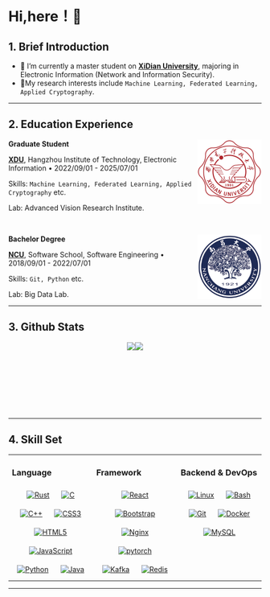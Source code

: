 <!-- profile logo 个人资料徽标 -->
<!-- <div align="center">
  <a href="https://zone.ivan-zhang.com.cn/"><img src="https://img.shields.io/badge/Website-博客-blue" /></a>&emsp;
  <a href="https://www.researchgate.net/profile/Yifan-Zhang-253/"><img src="https://img.shields.io/badge/RG-ResearchGate-blue" /></a>&emsp; -->
  <!-- visitor statistics logo 访问量统计徽标 -->
<!--  <img src="https://komarev.com/ghpvc/?username=ZhangIvan1&label=Views&color=0e75b6&style=flat" alt="访问量统计" /><br>


  <!-- metrics 基础资料 -->
<!--  <picture>
    <img src="/github-metrics.svg" alt="Metrics" width="80%" />
  </picture>
</div> -->

# Hi,here！👋

## 1. Brief Introduction

- 🔭 I’m currently a master student on [**XiDian University**](https://www.xidian.edu.cn/), majoring in Electronic Information (Network and Information Security).
- 🌱My research interests include `Machine Learning, Federated Learning, Applied Cryptography`.

---



## 2. Education Experience

[<img style="padding-left: 0 !important;" align="right" height="128px" width="128px" alt="XDU" src="./images/xdu.png"/>](https://www.xidian.edu.cn/)

**Graduate Student** 

[**XDU**](https://www.xidian.edu.cn/), Hangzhou Institute of Technology, Electronic Information • 2022/09/01 - 2025/07/01  

Skills: `Machine Learning, Federated Learning, Applied Cryptography` etc.

Lab: Advanced Vision Research Institute.

<br>

[<img style="padding-left: 0 !important;" align="right" height="128px" width="128px" alt="NCU" src="./images/ncu.png"/>](https://www.ncu.edu.cn/)

**Bachelor Degree** 

[**NCU**](https://www.ncu.edu.cn/), Software School, Software Engineering • 2018/09/01 - 2022/07/01 

Skills: `Git, Python` etc.

Lab: Big Data Lab.

---



## 3. Github Stats

<div style="display: flex; justify-content: center;";><img align="" height="137px" src="https://github-readme-stats-git-masterrstaa-rickstaa.vercel.app/api?username=ZhangIvan1&show_icons=true" /><img align="" height="137px" src="https://github-readme-stats-git-masterrstaa-rickstaa.vercel.app/api/top-langs/?username=ZhangIvan1&layout=compact" /></div>


---



## 4. Skill Set

<table><tr><td valign="top" width="33%">



### Language  
<div align="center">  
<a href="https://www.rust-lang.org/" target="_blank"><img style="margin: 10px" src="https://profilinator.rishav.dev/skills-assets/rust-plain.svg" alt="Rust" height="50" /></a>  
<a href="https://www.cprogramming.com/" target="_blank"><img style="margin: 10px" src="https://profilinator.rishav.dev/skills-assets/c-original.svg" alt="C" height="50" /></a>  
<a href="https://www.cplusplus.com/" target="_blank"><img style="margin: 10px" src="https://profilinator.rishav.dev/skills-assets/cplusplus-original.svg" alt="C++" height="50" /></a>  
<a href="https://www.w3schools.com/css/" target="_blank"><img style="margin: 10px" src="https://profilinator.rishav.dev/skills-assets/css3-original-wordmark.svg" alt="CSS3" height="50" /></a>  
<a href="https://en.wikipedia.org/wiki/HTML5" target="_blank"><img style="margin: 10px" src="https://profilinator.rishav.dev/skills-assets/html5-original-wordmark.svg" alt="HTML5" height="50" /></a>  
<a href="https://www.javascript.com/" target="_blank"><img style="margin: 10px" src="https://profilinator.rishav.dev/skills-assets/javascript-original.svg" alt="JavaScript" height="50" /></a>  
<a href="https://www.python.org/" target="_blank"><img style="margin: 10px" src="https://profilinator.rishav.dev/skills-assets/python-original.svg" alt="Python" height="50" /></a>  
<a href="https://www.java.com/" target="_blank"><img style="margin: 10px" src="https://profilinator.rishav.dev/skills-assets/java-original-wordmark.svg" alt="Java" height="50" /></a>  
</div>

</td><td valign="top" width="33%">



### Framework  
<div align="center">  
<a href="https://reactjs.org/" target="_blank"><img style="margin: 10px" src="https://profilinator.rishav.dev/skills-assets/react-original-wordmark.svg" alt="React" height="50" /></a>  
<a href="https://getbootstrap.com/docs/3.4/javascript/" target="_blank"><img style="margin: 10px" src="https://profilinator.rishav.dev/skills-assets/bootstrap-plain.svg" alt="Bootstrap" height="50" /></a>  
<a href="https://www.nginx.com/" target="_blank"><img style="margin: 10px" src="https://profilinator.rishav.dev/skills-assets/nginx-original.svg" alt="Nginx" height="50" /></a>  
<a href="https://pytorch.org/" target="_blank"><img style="margin: 10px" src="https://profilinator.rishav.dev/skills-assets/pytorch-icon.svg" alt="pytorch" height="50" /></a>  
<a href="https://kafka.apache.org/" target="_blank"><img style="margin: 10px" src="https://profilinator.rishav.dev/skills-assets/apache_kafka-icon.svg" alt="Kafka" height="50" /></a>  
<a href="https://redis.io/" target="_blank"><img style="margin: 10px" src="https://profilinator.rishav.dev/skills-assets/redis-original-wordmark.svg" alt="Redis" height="50" /></a> 
</div>

</td><td valign="top" width="33%">



### Backend & DevOps  
<div align="center">  
<a href="https://www.linux.org/" target="_blank"><img style="margin: 10px" src="https://profilinator.rishav.dev/skills-assets/linux-original.svg" alt="Linux" height="50" /></a>  
<a href="https://www.gnu.org/software/bash/" target="_blank"><img style="margin: 10px" src="https://profilinator.rishav.dev/skills-assets/gnu_bash-icon.svg" alt="Bash" height="50" /></a>  
<a href="https://github.com/" target="_blank"><img style="margin: 10px" src="https://profilinator.rishav.dev/skills-assets/git-scm-icon.svg" alt="Git" height="50" /></a>  
<a href="https://www.docker.com/" target="_blank"><img style="margin: 10px" src="https://profilinator.rishav.dev/skills-assets/docker-original-wordmark.svg" alt="Docker" height="50" /></a>  
<a href="https://www.mysql.com/" target="_blank"><img style="margin: 10px" src="https://profilinator.rishav.dev/skills-assets/mysql-original-wordmark.svg" alt="MySQL" height="50" /></a>  
</div>

</td></tr></table>  


---
<!--


## 5. Internship experiences

| Company name     | Department                            | Job Information           | Technology stack             | Term of office       |
| ---------------- | ------------------------------------- | ------------------------- | ---------------------------- | -------------------- |
|              |            |                 |                  |                |

---



## 6. Open-source projects

| Project name | Introduce | link address |
| ------------ | --------- | ------------ |
|              |           |              |

---



## 7. Organizations

| Organization name | Introduce | link address |
| ----------------- | --------- | ------------ |
|                   |           |              |

---



## 8. Contact with me

| way  | website |
| ---- | ------- |
|      |         |
--!>
